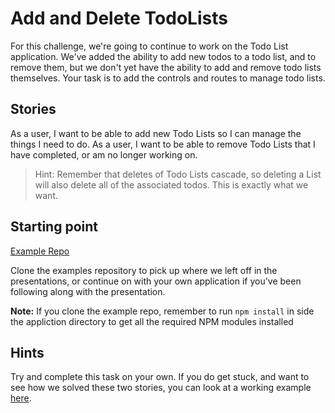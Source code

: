 # Add and Delete TodoLists

For this challenge, we're going to continue to work on the Todo List application.  We've added the ability to add new todos to a todo list, and to remove them, but we don't yet have the ability to add and remove todo lists themselves.  Your task is to add the controls and routes to manage todo lists.

## Stories
As a user, I want to be able to add new Todo Lists so I can manage the things I need to do.
As a user, I want to be able to remove Todo Lists that I have completed, or am no longer working on.

> Hint:  Remember that deletes of Todo Lists cascade, so deleting a List will also delete all of the associated todos.  This is exactly what we want.

## Starting point
[Example Repo](https://github.com/notch8/learn-javascript-examples/tree/master/06-sql/express-full-stack)

Clone the examples repository to pick up where we left off in the presentations, or continue on with your own application if you've been following along with the presentation.

**Note:** If you clone the example repo, remember to run ```npm install``` in side the appliction directory to get all the required NPM modules installed

## Hints

Try and complete this task on your own.  If you do get stuck, and want to see how we solved these two stories, you can look at a working example [here](https://github.com/notch8/learn-javascript-examples/tree/06-sql_express-full-stack_add-remove-todo-lists/06-sql/express-full-stack).
